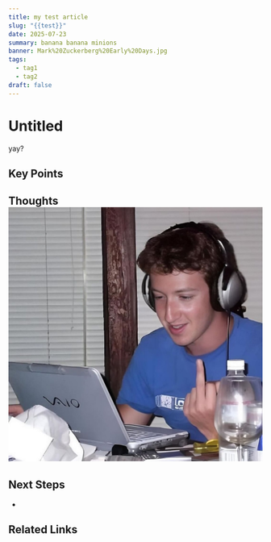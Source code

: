 ```yaml
---
title: my test article
slug: "{{test}}"
date: 2025-07-23
summary: banana banana minions
banner: Mark%20Zuckerberg%20Early%20Days.jpg
tags:
  - tag1
  - tag2
draft: false
---
```


# Untitled

yay?
## Key Points

## Thoughts![](../Users/shayaanazeem/Documents/Shayaan%20Portfolio/public/Mark%20Zuckerberg%20Early%20Days.jpg)

## Next Steps

- 

## Related Links
